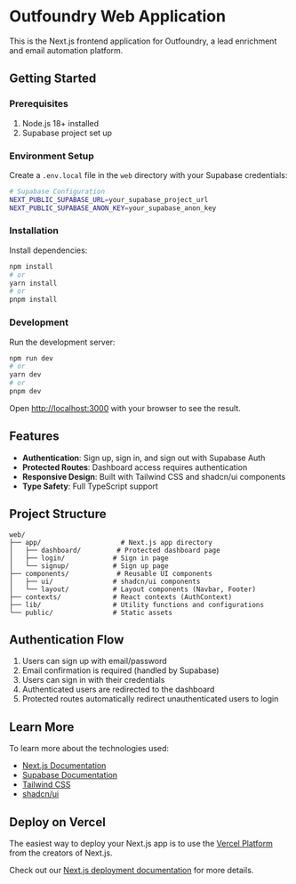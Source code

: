 # Outfoundry Web Application

This is the Next.js frontend application for Outfoundry, a lead enrichment and email automation platform.

## Getting Started

### Prerequisites

1. Node.js 18+ installed
2. Supabase project set up

### Environment Setup

Create a `.env.local` file in the `web` directory with your Supabase credentials:

```bash
# Supabase Configuration
NEXT_PUBLIC_SUPABASE_URL=your_supabase_project_url
NEXT_PUBLIC_SUPABASE_ANON_KEY=your_supabase_anon_key
```

### Installation

Install dependencies:

```bash
npm install
# or
yarn install
# or
pnpm install
```

### Development

Run the development server:

```bash
npm run dev
# or
yarn dev
# or
pnpm dev
```

Open [http://localhost:3000](http://localhost:3000) with your browser to see the result.

## Features

- **Authentication**: Sign up, sign in, and sign out with Supabase Auth
- **Protected Routes**: Dashboard access requires authentication
- **Responsive Design**: Built with Tailwind CSS and shadcn/ui components
- **Type Safety**: Full TypeScript support

## Project Structure

```
web/
├── app/                    # Next.js app directory
│   ├── dashboard/         # Protected dashboard page
│   ├── login/            # Sign in page
│   └── signup/           # Sign up page
├── components/            # Reusable UI components
│   ├── ui/               # shadcn/ui components
│   └── layout/           # Layout components (Navbar, Footer)
├── contexts/             # React contexts (AuthContext)
├── lib/                  # Utility functions and configurations
└── public/               # Static assets
```

## Authentication Flow

1. Users can sign up with email/password
2. Email confirmation is required (handled by Supabase)
3. Users can sign in with their credentials
4. Authenticated users are redirected to the dashboard
5. Protected routes automatically redirect unauthenticated users to login

## Learn More

To learn more about the technologies used:

- [Next.js Documentation](https://nextjs.org/docs)
- [Supabase Documentation](https://supabase.com/docs)
- [Tailwind CSS](https://tailwindcss.com/docs)
- [shadcn/ui](https://ui.shadcn.com/)

## Deploy on Vercel

The easiest way to deploy your Next.js app is to use the [Vercel Platform](https://vercel.com/new?utm_medium=default-template&filter=next.js&utm_source=create-next-app&utm_campaign=create-next-app-readme) from the creators of Next.js.

Check out our [Next.js deployment documentation](https://nextjs.org/docs/app/building-your-application/deploying) for more details.
